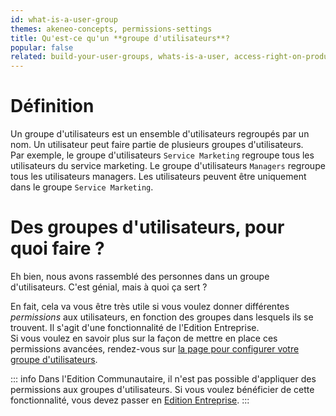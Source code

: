 ```yaml
---
id: what-is-a-user-group
themes: akeneo-concepts, permissions-settings
title: Qu'est-ce qu'un **groupe d'utilisateurs**?
popular: false
related: build-your-user-groups, whats-is-a-user, access-right-on-products, access-rights-on-imports-exports, access-rights-on-assets
---
```


# Définition

Un groupe d'utilisateurs est un ensemble d'utilisateurs regroupés par un nom. Un utilisateur peut faire partie de plusieurs groupes d'utilisateurs.  
Par exemple, le groupe d'utilisateurs `Service Marketing` regroupe tous les utilisateurs du service marketing. Le groupe d'utilisateurs `Managers` regroupe tous les utilisateurs managers. Les utilisateurs peuvent être uniquement dans le groupe `Service Marketing`.

# Des groupes d'utilisateurs, pour quoi faire ?
Eh bien, nous avons rassemblé des personnes dans un groupe d'utilisateurs. C'est génial, mais à quoi ça sert ?

En fait, cela va vous être très utile si vous voulez donner différentes *permissions* aux utilisateurs, en fonction des groupes dans lesquels ils se trouvent. Il s'agit d'une fonctionnalité de l'Edition Entreprise.  
Si vous voulez en savoir plus sur la façon de mettre en place ces permissions avancées, rendez-vous sur [la page pour configurer votre groupe d'utilisateurs](/fr/articles/build-your-user-groups.html).

::: info
Dans l'Edition Communautaire, il n'est pas possible d'appliquer des permissions aux groupes d'utilisateurs. Si vous voulez bénéficier de cette fonctionnalité, vous devez passer en [Edition Entreprise](https://www.akeneo.com/fr/edition-enterprise/?source=akeneo-help).
:::
